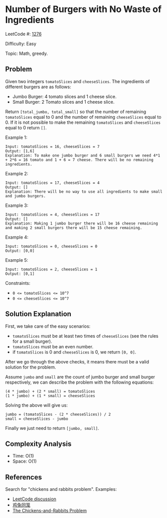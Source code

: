 # Number of Burgers with No Waste of Ingredients

LeetCode #: [1276](https://leetcode.com/problems/number-of-burgers-with-no-waste-of-ingredients/)

Difficulty: Easy

Topic: Math, greedy.

## Problem

Given two integers `tomatoSlices` and `cheeseSlices`. The ingredients of different burgers are as follows:

- Jumbo Burger: 4 tomato slices and 1 cheese slice.
- Small Burger: 2 Tomato slices and 1 cheese slice.

Return `[total_jumbo, total_small]` so that the number of remaining `tomatoSlices` equal to 0 and the number of remaining `cheeseSlices` equal to 0. If it is not possible to make the remaining `tomatoSlices` and `cheeseSlices` equal to 0 return `[]`.

Example 1:

```text
Input: tomatoSlices = 16, cheeseSlices = 7
Output: [1,6]
Explanation: To make one jumbo burger and 6 small burgers we need 4*1 + 2*6 = 16 tomato and 1 + 6 = 7 cheese. There will be no remaining ingredients.
```

Example 2:

```text
Input: tomatoSlices = 17, cheeseSlices = 4
Output: []
Explanation: There will be no way to use all ingredients to make small and jumbo burgers.
```

Example 3:

```text
Input: tomatoSlices = 4, cheeseSlices = 17
Output: []
Explanation: Making 1 jumbo burger there will be 16 cheese remaining and making 2 small burgers there will be 15 cheese remaining.
```

Example 4:

```text
Input: tomatoSlices = 0, cheeseSlices = 0
Output: [0,0]
```

Example 5:

```text
Input: tomatoSlices = 2, cheeseSlices = 1
Output: [0,1]
```

Constraints:

- `0 <= tomatoSlices <= 10^7`
- `0 <= cheeseSlices <= 10^7`

## Solution Explanation

First, we take care of the easy scenarios:

- `tomatoSlices` must be at least two times of `cheeseSlices` (see the rules for a small burger).
- `tomatoSlices` must be an even number.
- if `tomatoSlices` is 0 and `cheeseSlices` is 0, we return `[0, 0]`.

After we go through the above checks, it means there must be a valid solution for the problem.

Assume `jumbo` and `small` are the count of jumbo burger and small burger respectively, we can describe the problem with the following equations:

```text
(4 * jumbo) + (2 * small) = tomatoSlices
(1 * jumbo) + (1 * small) = cheeseSlices
```

Solving the above will give us:

```text
jumbo = (tomatoSlices - (2 * cheeseSlices)) / 2
small = cheeseSlices - jumbo
```

Finally we just need to return `[jumbo, small]`.

## Complexity Analysis

- Time: O(1)
- Space: O(1)

## References

Search for "chickens and rabbits problem". Examples:

- [LeetCode discussion](https://leetcode.com/problems/number-of-burgers-with-no-waste-of-ingredients/discuss/441321/JavaC%2B%2BPython-Chickens-and-Rabbits)
- [鸡兔同笼](https://zh.wikipedia.org/wiki/%E9%B8%A1%E5%85%94%E5%90%8C%E7%AC%BC)
- [The Chickens-and-Rabbits Problem](https://www.singaporemathplus.net/the-chickens-and-rabbits-problem/)
